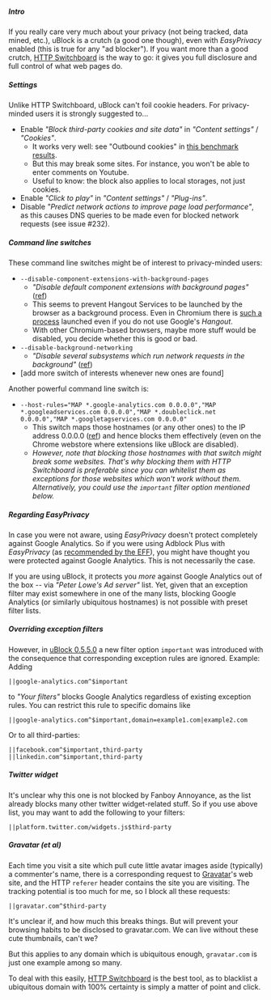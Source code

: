 ##### Intro

If you really care very much about your privacy (not being tracked, data mined, etc.), uBlock is a crutch (a good one though), even with _EasyPrivacy_ enabled (this is true for any "ad blocker"). If you want more than a good crutch, [HTTP Switchboard](https://github.com/gorhill/httpswitchboard#http-switchboard-for-chromium) is the way to go: it gives you full disclosure and full control of what web pages do.

##### Settings

Unlike HTTP Switchboard, uBlock can't foil cookie headers. For privacy-minded users it is strongly suggested to...

- Enable _"Block third-party cookies and site data"_ in _"Content settings"_ / _"Cookies"_.
    - It works very well: see "Outbound cookies" in [this benchmark results](https://github.com/gorhill/uBlock/wiki/%C2%B5Block-and-others:-Blocking-ads,-trackers,-malwares).
    - But this may break some sites. For instance, you won't be able to enter comments on Youtube.
    - Useful to know: the block also applies to local storages, not just cookies.
- Enable _"Click to play"_ in _"Content settings"_ / _"Plug-ins"_.
- Disable _"Predict network actions to improve page load performance"_, as this causes DNS queries to be made even for blocked network requests (see issue #232).

##### Command line switches

These command line switches might be of interest to privacy-minded users:

- `--disable-component-extensions-with-background-pages`
    - _"Disable default component extensions with background pages"_ ([ref](http://peter.sh/experiments/chromium-command-line-switches/#disable-component-extensions-with-background-pages))
    - This seems to prevent Hangout Services to be launched by the browser as a background process. Even in Chromium there is [such a process](https://code.google.com/p/chromium/codesearch#chromium/src/chrome/browser/resources/hangout_services/background.html) launched even if you do not use Google's _Hangout_.
    - With other Chromium-based browsers, maybe more stuff would be disabled, you decide whether this is good or bad.
- `--disable-background-networking`
    - _"Disable several subsystems which run network requests in the background"_ ([ref](http://peter.sh/experiments/chromium-command-line-switches/#disable-background-networking))
- [add more switch of interests whenever new ones are found]

Another powerful command line switch is:

- `--host-rules="MAP *.google-analytics.com 0.0.0.0","MAP *.googleadservices.com 0.0.0.0","MAP *.doubleclick.net 0.0.0.0","MAP *.googletagservices.com 0.0.0.0"`
    - This switch maps those hostnames (or any other ones) to the IP address 0.0.0.0 ([ref](http://peter.sh/experiments/chromium-command-line-switches/#host-rules)) and hence blocks them effectively (even on the Chrome webstore where extensions like uBlock are disabled). 
    - _However, note that blocking those hostnames with that switch might break some websites. That's why blocking them with HTTP Switchboard is preferable since you can whitelist them as exceptions for those websites which won't work without them. Alternatively, you could use the `important` filter option mentioned below._

##### Regarding EasyPrivacy

In case you were not aware, using _EasyPrivacy_ doesn't protect completely against Google Analytics. So if you were using Adblock Plus with _EasyPrivacy_ (as [recommended by the EFF](https://www.eff.org/deeplinks/2012/04/4-simple-changes-protect-your-privacy-online)), you might have thought you were protected against Google Analytics. This is not necessarily the case.

If you are using uBlock, it protects you *more* against Google Analytics out of the box -- via _"Peter Lowe's Ad server"_ list. Yet, given that an exception filter may exist somewhere in one of the many lists, blocking Google Analytics (or similarly ubiquitous hostnames) is not possible with preset filter lists.

##### Overriding exception filters

However, in [uBlock 0.5.5.0](https://github.com/gorhill/uBlock/releases/tag/0.5.5.0) a new filter option `important` was introduced with the consequence that corresponding exception rules are ignored. Example: Adding

    ||google-analytics.com^$important

to _"Your filters"_ blocks Google Analytics regardless of existing exception rules. You can restrict this rule to specific domains like

    ||google-analytics.com^$important,domain=example1.com|example2.com

Or to all third-parties:

    ||facebook.com^$important,third-party
    ||linkedin.com^$important,third-party

##### Twitter widget

It's unclear why this one is not blocked by Fanboy Annoyance, as the list already blocks many other twitter widget-related stuff. So if you use above list, you may want to add the following to your filters:

`||platform.twitter.com/widgets.js$third-party`

##### Gravatar (et al)

Each time you visit a site which pull cute little avatar images aside (typically) a commenter's name, there is a corresponding request to [Gravatar](https://gravatar.com)'s web site, and the HTTP `referer` header contains the site you are visiting. The tracking potential is too much for me, so I block all these requests:

`||gravatar.com^$third-party`

It's unclear if, and how much this breaks things. But will prevent your browsing habits to be disclosed to gravatar.com. We can live without these cute thumbnails, can't we?

But this applies to any domain which is ubiquitous enough, `gravatar.com` is just one example among so many. 

To deal with this easily, [HTTP Switchboard](https://github.com/gorhill/httpswitchboard) is the best tool, as to blacklist a ubiquitous domain with 100% certainty is simply a matter of point and click.